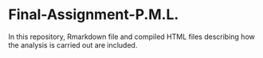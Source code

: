 # Final-Assignment-P.M.L.
In this repository, Rmarkdown file and compiled HTML files describing how the analysis is carried out are included. 
